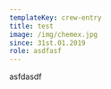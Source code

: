 ```yaml
---
templateKey: crew-entry
title: test
image: /img/chemex.jpg
since: 31st.01.2019
role: asdfasf
---
```

asfdasdf
